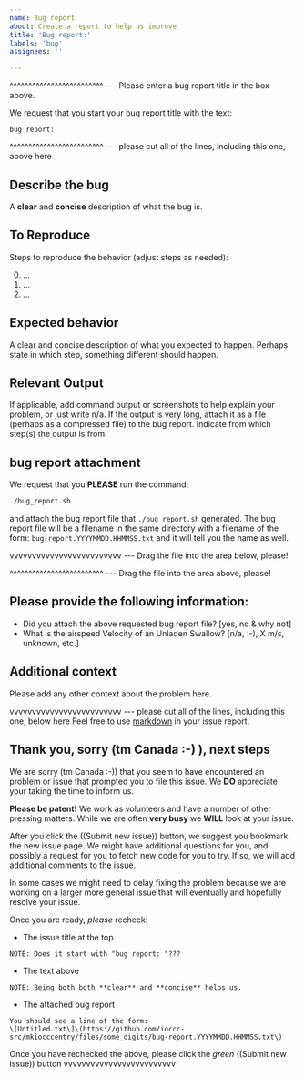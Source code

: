 ```yaml
---
name: Bug report
about: Create a report to help us improve
title: 'Bug report:'
labels: 'bug'
assignees: ''

---
```

^^^^^^^^^^^^^^^^^^^^^^^^^ --- Please enter a bug report title in the box above.

We request that you start your bug report title with the text:

```
bug report:
```

^^^^^^^^^^^^^^^^^^^^^^^^^ --- please cut all of the lines, including this one, above here
## Describe the bug


A **clear** and **concise** description of what the bug is.


## To Reproduce


Steps to reproduce the behavior (adjust steps as needed):

0. ...
1. ...
2. ...


## Expected behavior


A clear and concise description of what you expected to happen.
Perhaps state in which step, something different should happen.


## Relevant Output


If applicable, add command output or screenshots to help explain your problem, or just write n/a.
If the output is very long, attach it as a file (perhaps as a compressed file) to the bug report.
Indicate from which step(s) the output is from.


## bug report attachment


We request that you **PLEASE** run the command:

```sh
./bug_report.sh
```

and attach the bug report file that `./bug_report.sh` generated.
The bug report file will be a filename in the same directory with a
filename of the form: `bug-report.YYYYMMDD.HHMMSS.txt` and it will tell you the
name as well.

vvvvvvvvvvvvvvvvvvvvvvvvv --- Drag the file into the area below, please!





^^^^^^^^^^^^^^^^^^^^^^^^^ --- Drag the file into the area above, please!


## Please provide the following information:


 - Did you attach the above requested bug report file?  [yes, no & why not]
 - What is the airspeed Velocity of an Unladen Swallow? [n/a, :-), X m/s, unknown, etc.]


## Additional context


Please add any other context about the problem here.

vvvvvvvvvvvvvvvvvvvvvvvvv --- please cut all of the lines, including this one, below here
Feel free to use [markdown](https://www.markdownguide.org/getting-started/) in your issue report.


## Thank you, sorry (tm Canada :-) ), next steps


We are sorry (tm Canada :-)) that you seem to have encountered an problem or issue that prompted
you to file this issue.  We **DO** appreciate your taking the time to inform us.

**Please be patent!**  We work as volunteers and have a number of other pressing matters.
While we are often **very busy** we **WILL** look at your issue.

After you click the ((Submit new issue)) button, we suggest you bookmark the new issue page.
We might have additional questions for you, and possibly a request for you to fetch new
code for you to try.  If so, we will add additional comments to the issue.

In some cases we might need to delay fixing the problem because we are working on a larger
more general issue that will eventually and hopefully resolve your issue.

Once you are ready, *please* recheck:


* The issue title at the top

```
NOTE: Does it start with "bug report: "???
```

* The text above

```
NOTE: Being both both **clear** and **concise** helps us.
```

* The attached bug report

```
You should see a line of the form:
\[Untitled.txt\]\(https://github.com/ioccc-src/mkiocccentry/files/some_digits/bug-report.YYYYMMDD.HHMMSS.txt\)
```

Once you have rechecked the above, please click the *green* ((Submit new issue)) button vvvvvvvvvvvvvvvvvvvvvvvvv
